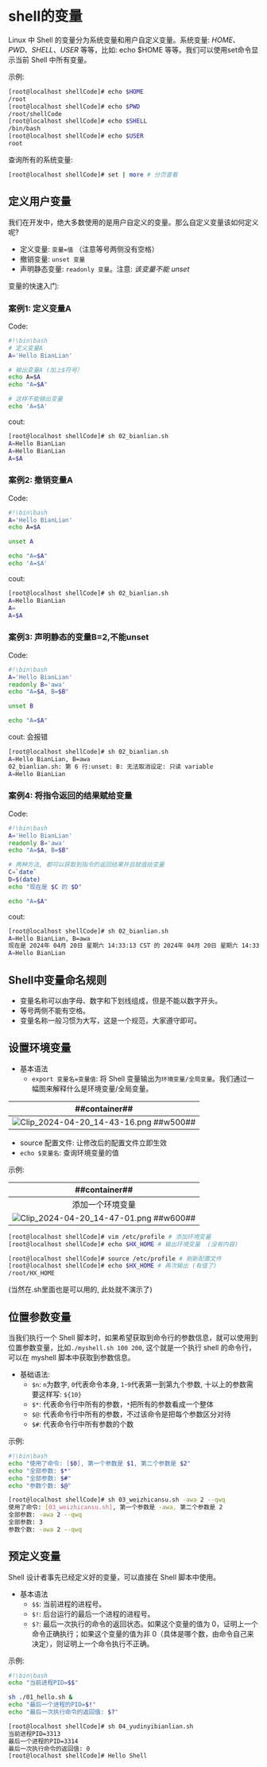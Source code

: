 # shell的变量
Linux 中 Shell 的变量分为系统变量和用户自定义变量。系统变量: $HOME、PWD、 SHELL、USER$ 等等，比如: echo $HOME 等等。我们可以使用set命令显示当前 Shell 中所有变量。

示例:
```bash
[root@localhost shellCode]# echo $HOME
/root
[root@localhost shellCode]# echo $PWD
/root/shellCode
[root@localhost shellCode]# echo $SHELL
/bin/bash
[root@localhost shellCode]# echo $USER
root
```

查询所有的系统变量:

```bash
[root@localhost shellCode]# set | more # 分页查看
```

## 定义用户变量
我们在开发中，绝大多数使用的是用户自定义的变量。那么自定义变量该如何定义呢?
- 定义变量: `变量=值` （注意等号两侧没有空格）
- 撤销变量: `unset 变量`
- 声明静态变量: `readonly 变量`。注意: *该变量不能 unset*

变量的快速入门:

### 案例1: 定义变量A

Code:
```bash
#!\bin\bash
# 定义变量A
A='Hello BianLian'

# 输出变量A (加上$符号）
echo A=$A
echo "A=$A"

# 这样不能输出变量
echo 'A=$A'
```

cout:

```bash
[root@localhost shellCode]# sh 02_bianlian.sh 
A=Hello BianLian
A=Hello BianLian
A=$A
```

### 案例2: 撤销变量A

Code:
```bash
#!\bin\bash
A='Hello BianLian'
echo A=$A

unset A

echo "A=$A"
echo 'A=$A'
```

cout:
```bash
[root@localhost shellCode]# sh 02_bianlian.sh 
A=Hello BianLian
A=
A=$A
```

### 案例3: 声明静态的变量B=2,不能unset

Code:
```bash
#!\bin\bash
A='Hello BianLian'
readonly B='awa'
echo "A=$A, B=$B"

unset B

echo "A=$A"
```

cout: 会报错
```bash
[root@localhost shellCode]# sh 02_bianlian.sh 
A=Hello BianLian, B=awa
02_bianlian.sh: 第 6 行:unset: B: 无法取消设定: 只读 variable
A=Hello BianLian
```

### 案例4: 将指令返回的结果赋给变量

Code:
```bash
#!\bin\bash
A='Hello BianLian'
readonly B='awa'
echo "A=$A, B=$B"

# 两种方法, 都可以获取到指令的返回结果并且赋值给变量
C=`date`
D=$(date)
echo "现在是 $C 的 $D"

echo "A=$A"
```

cout:
```bash
[root@localhost shellCode]# sh 02_bianlian.sh 
A=Hello BianLian, B=awa
现在是 2024年 04月 20日 星期六 14:33:13 CST 的 2024年 04月 20日 星期六 14:33:13 CST
A=Hello BianLian
```

## Shell中变量命名规则
- 变量名称可以由字母、数字和下划线组成，但是不能以数字开头。
- 等号两侧不能有空格。
- 变量名称一般习惯为大写，这是一个规范，大家遵守即可。

## 设置环境变量
- 基本语法
    - `export 变量名=变量值`: 将 Shell 变量输出为`环境变量/全局变量`。我们通过一幅图来解释什么是环境变量/全局变量。

| ##container## |
|:--:|
|![Clip_2024-04-20_14-43-16.png ##w500##](./Clip_2024-04-20_14-43-16.png)|

- source 配置文件: 让修改后的配置文件立即生效
- `echo $变量名`: 查询环境变量的值

示例:

| ##container## |
|:--:|
|添加一个环境变量|
|![Clip_2024-04-20_14-47-01.png ##w600##](./Clip_2024-04-20_14-47-01.png)|

```bash
[root@localhost shellCode]# vim /etc/profile # 添加环境变量
[root@localhost shellCode]# echo $HX_HOME # 输出环境变量  (没有内容)

[root@localhost shellCode]# source /etc/profile # 刷新配置文件
[root@localhost shellCode]# echo $HX_HOME # 再次输出 (有值了)
/root/HX_HOME
```

(当然在.sh里面也是可以用的, 此处就不演示了)

## 位置参数变量
当我们执行一个 Shell 脚本时，如果希望获取到命令行的参数信息，就可以使用到位置参数变量，比如`./myshell.sh 100 200`, 这个就是一个执行 shell 的命令行，可以在 myshell 脚本中获取到参数信息。

- 基础语法:
    - `$n`: `n`为数字, `0`代表命令本身, `1`-`9`代表第一到第九个参数, 十以上的参数需要这样写: `${10}`
    - `$*`: 代表命令行中所有的参数，`*`把所有的参数看成一个整体
    - `$@`: 代表命令行中所有的参数，不过该命令是把每个参数区分对待
    - `$#`: 代表命令行中所有参数的个数

示例:
```bash
#!\bin\bash
echo "使用了命令: [$0], 第一个参数是 $1, 第二个参数是 $2"
echo "全部参数: $*"
echo "全部参数: $#"
echo "参数个数: $@"
```

```bash
[root@localhost shellCode]# sh 03_weizhicansu.sh -awa 2 --qwq
使用了命令: [03_weizhicansu.sh], 第一个参数是 -awa, 第二个参数是 2
全部参数: -awa 2 --qwq
全部参数: 3
参数个数: -awa 2 --qwq
```

## 预定义变量
Shell 设计者事先已经定义好的变量，可以直接在 Shell 脚本中使用。

- 基本语法
    - `$$`: 当前进程的进程号。
    - `$!`: 后台运行的最后一个进程的进程号。
    - `$?`: 最后一次执行的命令的返回状态。如果这个变量的值为 0，证明上一个命令正确执行；如果这个变量的值为非 0（具体是哪个数，由命令自己来决定），则证明上一个命令执行不正确。

示例:

```bash
#!\bin\bash
echo "当前进程PID=$$"

sh ./01_hello.sh &
echo "最后一个进程的PID=$!"
echo "最后一次执行命令的返回值: $?"
```

```bash
[root@localhost shellCode]# sh 04_yudinyibianlian.sh 
当前进程PID=3313
最后一个进程的PID=3314
最后一次执行命令的返回值: 0
[root@localhost shellCode]# Hello Shell
```
